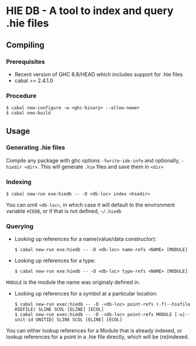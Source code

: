 # HIE DB - A tool to index and query .hie files

## Compiling

### Prerequisites

- Recent version of GHC 8.8/HEAD which includes support for .hie files
- cabal >= 2.4.1.0

### Procedure

```
$ cabal new-configure -w <ghc-binary> --allow-newer
$ cabal new-build
```

## Usage

### Generating .hie files

Compile any package with ghc options `-fwrite-ide-info` and optionally,
`-hiedir <dir>`. This will generate `.hie` files and save them in `<dir>`

### Indexing

```
$ cabal new-run exe:hiedb -- -D <db-loc> index <hiedir>
```

You can omit `<db-loc>`, in which case it will default to the environment variable
`HIEDB`, or if that is not defined, `~/.hiedb`

### Querying

- Looking up references for a name(value/data constructor):
  ```
  $ cabal new-run exe:hiedb -- -D <db-loc> name-refs <NAME> [MODULE]
  ```
- Looking up references for a type:
  ```
  $ cabal new-run exe:hiedb -- -D <db-loc> type-refs <NAME> [MODULE]
  ```

`MODULE` is the module the name was originaly defined in.

- Looking up references for a symbol at a particular location:
  ```
  $ cabal new-run exec:hiedb -- -D -<db-loc> point-refs (-f|--hiefile HIEFILE) SLINE SCOL [ELINE] [ECOL]  
  $ cabal new-run exec:hiedb -- -D -<db-loc> point-refs MODULE [-u|--unit-id UNITID] SLINE SCOL [ELINE] [ECOL]
  ```

You can either lookup references for a Module that is already indexed,
or lookup references for a point in a .hie file directly, which will be
(re)indexed.
